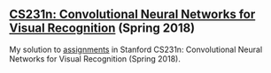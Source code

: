 ## [CS231n: Convolutional Neural Networks for Visual Recognition](http://cs231n.stanford.edu/) (Spring 2018)
My solution to [assignments](https://github.com/cs231n/cs231n.github.io/tree/master/assignments/2018) in Stanford CS231n: Convolutional Neural Networks for Visual Recognition (Spring 2018).
